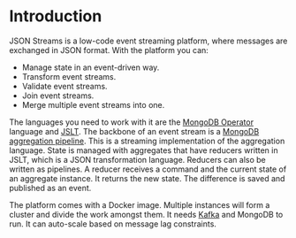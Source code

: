 # Introduction

JSON Streams is a low-code event streaming platform, where messages are exchanged in JSON format. With the platform you can:

* Manage state in an event-driven way.
* Transform event streams.
* Validate event streams.
* Join event streams.
* Merge multiple event streams into one.

The languages you need to work with it are the [MongoDB Operator](https://docs.mongodb.com/manual/reference/operator/query/) language and [JSLT](https://github.com/schibsted/jslt). The backbone of an event stream is a [MongoDB aggregation pipeline](https://docs.mongodb.com/manual/reference/operator/aggregation-pipeline/). This is a streaming implementation of the aggregation language. State is managed with aggregates that have reducers written in JSLT, which is a JSON transformation language. Reducers can also be written as pipelines. A reducer receives a command and the current state of an aggregate instance. It returns the new state. The difference is saved and published as an event.

The platform comes with a Docker image. Multiple instances will form a cluster and divide the work amongst them. It needs [Kafka](https://kafka.apache.org) and MongoDB to run. It can auto-scale based on message lag constraints.